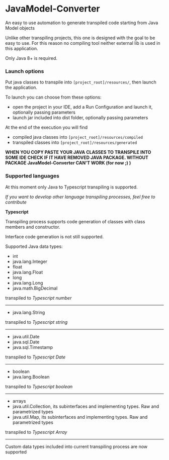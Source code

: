 # JavaModel-Converter
An easy to use automation to generate transpiled code starting from Java Model objects

Unlike other transpiling projects, this one is designed with the goal to be easy to use. For this reason no compiling tool neither external lib is used in this application.

Only Java 8+ is required.

### Launch options

Put java classes to transpile into `[project_root]/resources/`, then launch the application.

To launch you can choose from these options:

- open the project in your IDE, add a Run Configuration and launch it, optionally passing parameters
- launch jar included into dist folder, optionally passing parameters

At the end of the execution you will find

- compiled java classes into `[project_root]/resources/compiled`
- transpiled classes into `[project_root]/resources/generated`

**WHEN YOU COPY PASTE YOUR JAVA CLASSES TO TRANSPILE INTO SOME IDE CHECK IF IT HAVE REMOVED JAVA PACKAGE. WITHOUT PACKAGE JavaModel-Converter CAN'T WORK (for now ;) )**

### Supported languages

At this moment only Java to Typescript transpiling is supported.

*If you want to develop other language transpiling processes, feel free to contribute*


**Typescript**

Transpiling process supports code generation of classes with class members and constructor.

Interface code generation is not still supported.

Supported Java data types:

- int
- java.lang.Integer
- float
- java.lang.Float
- long
- java.lang.Long
- java.math.BigDecimal

transpiled to *Typescript number*

----------------------

- java.lang.String

transpiled to *Typescript string*

----------------------

- java.util.Date
- java.sql.Date
- java.sql.Timestamp

transpiled to *Typescript Date*

----------------------

- boolean
- java.lang.Boolean

transpiled to *Typescript boolean*

----------------------

- arrays
- java.util.Collection, its subinterfaces and implementing types. Raw and parametrized types
- java.util.Map, its subinterfaces and implementing types. Raw and parametrized types

transpiled to *Typescript Array*

---------------------

Custom data types included into current transpiling process are now supported

